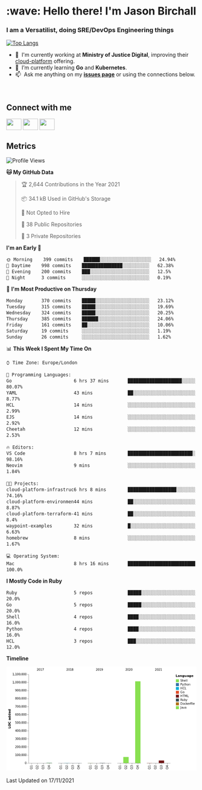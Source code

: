 <h1 align="left" id="jason-title">:wave: Hello there! I'm Jason Birchall</h1>
<h3 align="left">I am a Versatilist, doing SRE/DevOps Engineering things</h3>

[![Top Langs](https://github-readme-stats.vercel.app/api?username=jasonBirchall&show_icons=true&count_private=true&include_all_commits=true&theme=gruvbox)](https://github.com/anuraghazra/github-readme-stats)

- :office: &nbsp;I'm currently working at **Ministry of Justice Digital**, improving their [cloud-platform](https://github.com/ministryofjustice/cloud-platform) offering.
- :seedling: &nbsp;I’m currently learning **Go** and **Kubernetes**.
- :mailbox: &nbsp;Ask me anything on my **[issues page]** or using the connections below.


<br>

<h2>Connect with me</h2>
<p>
<a href="https://twitter.com/jsonBirchall" target="blank"><img align="center" src="https://cdn.jsdelivr.net/npm/simple-icons@3.0.1/icons/twitter.svg" alt="" height="30" width="40" /></a>
<a href="https://keybase.io/json0" target="blank"><img align="center" src="https://cdn.jsdelivr.net/npm/simple-icons@3.0.1/icons/keybase.svg" alt="" height="30" width="40" /></a>
<a href="https://www.reddit.com/user/kakorate" target="blank"><img align="center" src="https://cdn.jsdelivr.net/npm/simple-icons@3.0.1/icons/reddit.svg" alt="" height="30" width="40" /></a>
</p>

<h2>Metrics</h2>

<!--START_SECTION:waka-->
![Profile Views](http://img.shields.io/badge/Profile%20Views-1-blue)

**🐱 My GitHub Data** 

> 🏆 2,644 Contributions in the Year 2021
 > 
> 📦 34.1 kB Used in GitHub's Storage 
 > 
> 🚫 Not Opted to Hire
 > 
> 📜 38 Public Repositories 
 > 
> 🔑 3 Private Repositories  
 > 
**I'm an Early 🐤** 

```text
🌞 Morning    399 commits    ██████░░░░░░░░░░░░░░░░░░░   24.94% 
🌆 Daytime    998 commits    ███████████████░░░░░░░░░░   62.38% 
🌃 Evening    200 commits    ███░░░░░░░░░░░░░░░░░░░░░░   12.5% 
🌙 Night      3 commits      ░░░░░░░░░░░░░░░░░░░░░░░░░   0.19%

```
📅 **I'm Most Productive on Thursday** 

```text
Monday       370 commits    █████░░░░░░░░░░░░░░░░░░░░   23.12% 
Tuesday      315 commits    █████░░░░░░░░░░░░░░░░░░░░   19.69% 
Wednesday    324 commits    █████░░░░░░░░░░░░░░░░░░░░   20.25% 
Thursday     385 commits    ██████░░░░░░░░░░░░░░░░░░░   24.06% 
Friday       161 commits    ██░░░░░░░░░░░░░░░░░░░░░░░   10.06% 
Saturday     19 commits     ░░░░░░░░░░░░░░░░░░░░░░░░░   1.19% 
Sunday       26 commits     ░░░░░░░░░░░░░░░░░░░░░░░░░   1.62%

```


📊 **This Week I Spent My Time On** 

```text
⌚︎ Time Zone: Europe/London

💬 Programming Languages: 
Go                       6 hrs 37 mins       ████████████████████░░░░░   80.07% 
YAML                     43 mins             ██░░░░░░░░░░░░░░░░░░░░░░░   8.77% 
HCL                      14 mins             ░░░░░░░░░░░░░░░░░░░░░░░░░   2.99% 
EJS                      14 mins             ░░░░░░░░░░░░░░░░░░░░░░░░░   2.92% 
Cheetah                  12 mins             ░░░░░░░░░░░░░░░░░░░░░░░░░   2.53%

🔥 Editors: 
VS Code                  8 hrs 7 mins        ████████████████████████░   98.16% 
Neovim                   9 mins              ░░░░░░░░░░░░░░░░░░░░░░░░░   1.84%

🐱‍💻 Projects: 
cloud-platform-infrastruc6 hrs 8 mins        ██████████████████░░░░░░░   74.16% 
cloud-platform-environmen44 mins             ██░░░░░░░░░░░░░░░░░░░░░░░   8.87% 
cloud-platform-terraform-41 mins             ██░░░░░░░░░░░░░░░░░░░░░░░   8.4% 
waypoint-examples        32 mins             █░░░░░░░░░░░░░░░░░░░░░░░░   6.63% 
homebrew                 8 mins              ░░░░░░░░░░░░░░░░░░░░░░░░░   1.67%

💻 Operating System: 
Mac                      8 hrs 16 mins       █████████████████████████   100.0%

```

**I Mostly Code in Ruby** 

```text
Ruby                     5 repos             █████░░░░░░░░░░░░░░░░░░░░   20.0% 
Go                       5 repos             █████░░░░░░░░░░░░░░░░░░░░   20.0% 
Shell                    4 repos             ████░░░░░░░░░░░░░░░░░░░░░   16.0% 
Python                   4 repos             ████░░░░░░░░░░░░░░░░░░░░░   16.0% 
HCL                      3 repos             ███░░░░░░░░░░░░░░░░░░░░░░   12.0%

```


**Timeline**

![Chart not found](https://raw.githubusercontent.com/jasonBirchall/jasonBirchall/main/charts/bar_graph.png) 


 Last Updated on 17/11/2021
<!--END_SECTION:waka-->

<!-- links -->

[issues page]: https://github.com/jasonBirchall/jasonBirchall/issues "jasonBirchall/issues"
